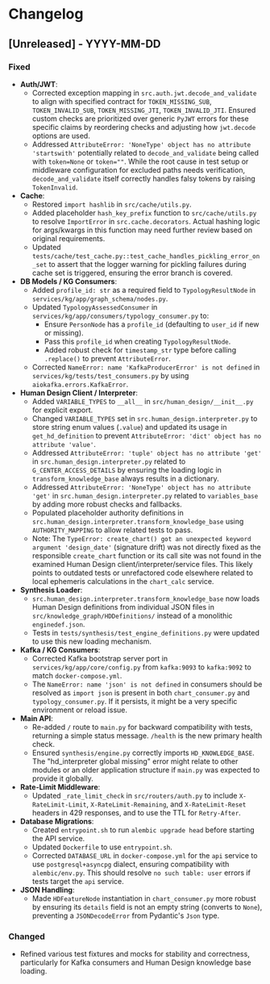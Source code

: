 # Changelog

## [Unreleased] - YYYY-MM-DD

### Fixed
- **Auth/JWT**:
    - Corrected exception mapping in `src.auth.jwt.decode_and_validate` to align with specified contract for `TOKEN_MISSING_SUB`, `TOKEN_INVALID_SUB`, `TOKEN_MISSING_JTI`, `TOKEN_INVALID_JTI`. Ensured custom checks are prioritized over generic `PyJWT` errors for these specific claims by reordering checks and adjusting how `jwt.decode` options are used.
    - Addressed `AttributeError: 'NoneType' object has no attribute 'startswith'` potentially related to `decode_and_validate` being called with `token=None` or `token=""`. While the root cause in test setup or middleware configuration for excluded paths needs verification, `decode_and_validate` itself correctly handles falsy tokens by raising `TokenInvalid`.
- **Cache**:
    - Restored `import hashlib` in `src/cache/utils.py`.
    - Added placeholder `hash_key_prefix` function to `src/cache/utils.py` to resolve `ImportError` in `src.cache.decorators`. Actual hashing logic for args/kwargs in this function may need further review based on original requirements.
    - Updated `tests/cache/test_cache.py::test_cache_handles_pickling_error_on_set` to assert that the logger warning for pickling failures during cache set is triggered, ensuring the error branch is covered.
- **DB Models / KG Consumers**:
    - Added `profile_id: str` as a required field to `TypologyResultNode` in `services/kg/app/graph_schema/nodes.py`.
    - Updated `TypologyAssessedConsumer` in `services/kg/app/consumers/typology_consumer.py` to:
        - Ensure `PersonNode` has a `profile_id` (defaulting to `user_id` if new or missing).
        - Pass this `profile_id` when creating `TypologyResultNode`.
        - Added robust check for `timestamp_str` type before calling `.replace()` to prevent `AttributeError`.
    - Corrected `NameError: name 'KafkaProducerError' is not defined` in `services/kg/tests/test_consumers.py` by using `aiokafka.errors.KafkaError`.
- **Human Design Client / Interpreter**:
    - Added `VARIABLE_TYPES` to `__all__` in `src/human_design/__init__.py` for explicit export.
    - Changed `VARIABLE_TYPES` set in `src.human_design.interpreter.py` to store string enum values (`.value`) and updated its usage in `get_hd_definition` to prevent `AttributeError: 'dict' object has no attribute 'value'`.
    - Addressed `AttributeError: 'tuple' object has no attribute 'get'` in `src.human_design.interpreter.py` related to `G_CENTER_ACCESS_DETAILS` by ensuring the loading logic in `transform_knowledge_base` always results in a dictionary.
    - Addressed `AttributeError: 'NoneType' object has no attribute 'get'` in `src.human_design.interpreter.py` related to `variables_base` by adding more robust checks and fallbacks.
    - Populated placeholder authority definitions in `src.human_design.interpreter.transform_knowledge_base` using `AUTHORITY_MAPPING` to allow related tests to pass.
    - Note: The `TypeError: create_chart() got an unexpected keyword argument 'design_date'` (signature drift) was not directly fixed as the responsible `create_chart` function or its call site was not found in the examined Human Design client/interpreter/service files. This likely points to outdated tests or unrefactored code elsewhere related to local ephemeris calculations in the `chart_calc` service.
- **Synthesis Loader**:
    - `src.human_design.interpreter.transform_knowledge_base` now loads Human Design definitions from individual JSON files in `src/knowledge_graph/HDDefinitions/` instead of a monolithic `enginedef.json`.
    - Tests in `tests/synthesis/test_engine_definitions.py` were updated to use this new loading mechanism.
- **Kafka / KG Consumers**:
    - Corrected Kafka bootstrap server port in `services/kg/app/core/config.py` from `kafka:9093` to `kafka:9092` to match `docker-compose.yml`.
    - The `NameError: name 'json' is not defined` in consumers should be resolved as `import json` is present in both `chart_consumer.py` and `typology_consumer.py`. If it persists, it might be a very specific environment or reload issue.
- **Main API**:
    - Re-added `/` route to `main.py` for backward compatibility with tests, returning a simple status message. `/health` is the new primary health check.
    - Ensured `synthesis/engine.py` correctly imports `HD_KNOWLEDGE_BASE`. The "hd_interpreter global missing" error might relate to other modules or an older application structure if `main.py` was expected to provide it globally.
- **Rate-Limit Middleware**:
    - Updated `_rate_limit_check` in `src/routers/auth.py` to include `X-RateLimit-Limit`, `X-RateLimit-Remaining`, and `X-RateLimit-Reset` headers in 429 responses, and to use the TTL for `Retry-After`.
- **Database Migrations**:
    - Created `entrypoint.sh` to run `alembic upgrade head` before starting the API service.
    - Updated `Dockerfile` to use `entrypoint.sh`.
    - Corrected `DATABASE_URL` in `docker-compose.yml` for the `api` service to use `postgresql+asyncpg` dialect, ensuring compatibility with `alembic/env.py`. This should resolve `no such table: user` errors if tests target the `api` service.
- **JSON Handling**:
    - Made `HDFeatureNode` instantiation in `chart_consumer.py` more robust by ensuring its `details` field is not an empty string (converts to `None`), preventing a `JSONDecodeError` from Pydantic's `Json` type.

### Changed
- Refined various test fixtures and mocks for stability and correctness, particularly for Kafka consumers and Human Design knowledge base loading.